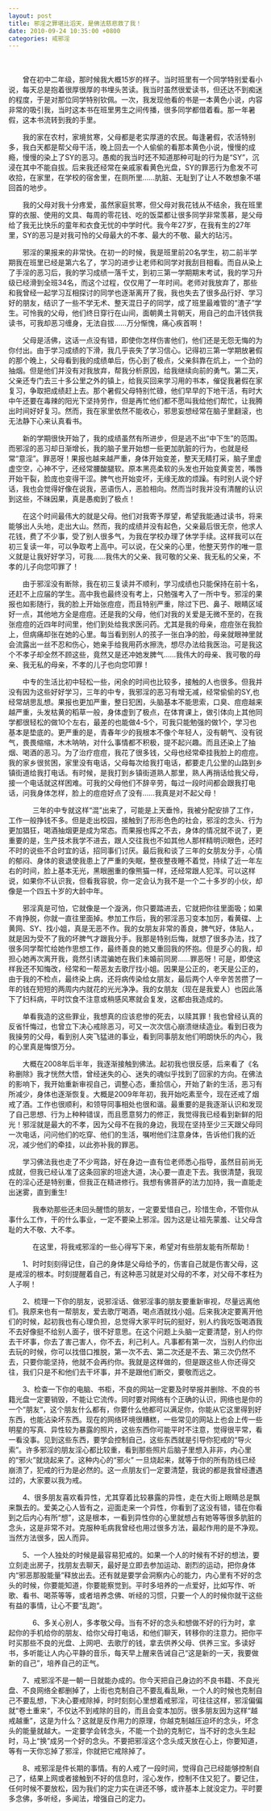 ```yaml
---
layout: post
title: 邪淫之罪堪比滔天，是佛法慈悲救了我！
date: 2010-09-24 10:35:00 +0800
categories: 戒邪淫
---
```


　　 
　　曾在初中二年级，那时候我大概15岁的样子。当时班里有一个同学特别爱看小说，每天总是抱着很厚很厚的书埋头苦读。我当时虽然很爱读书，但还达不到痴迷的程度，于是对那位同学特别钦佩。一次，我发现他看的书是一本黄色小说，内容非常的吸引我，当时这本书在班里男生之间传播，很多同学都借着看。那一年暑假，这本书流转到我的手里。
　　我的家在农村，家境贫寒，父母都是老实厚道的农民。每逢暑假，农活特别多，我白天都是帮父母干活，晚上回去一个人偷偷的看那本黄色小说，慢慢的成瘾，慢慢的染上了SY的恶习。愚痴的我当时还不知道那种可耻的行为是“SY”，沉浸在其中不能自拔。后来我还经常在亲戚家看黄色光盘，SY的罪恶行为愈发不可收拾，在家里，在学校的宿舍里，在厕所里……肮脏、无耻到了让人不敢想象不堪回首的地步。
　　我的父母对我十分疼爱，虽然家庭贫寒，但父母对我花钱从不结余，我在班里穿的衣服、使用的文具、每周的零花钱、吃的饭菜都让很多同学非常羡慕，是父母给了我无比快乐的童年和衣食无忧的中学时代。我今年27岁，在我有生的27年里，SY的恶习是对我可怜的父母最大的不孝、最大的不敬、最大的玷污。
　　邪淫的果报来的非常快。在初一的时候，我是班里前20名学生，初二前半学期我在班里已经是第六名了，学习的进步让老师和同学对我刮目相看。而自从染上了手淫的恶习后，我的学习成绩一落千丈，到初三第一学期期末考试，我的学习升级已经滑到全班34名，而这个过程，仅仅用了一年时间。老师对我放弃了，那些和我曾经一起学习互相探讨的同学也逐渐离开了我，我也失去了很多品行好、学习好的朋友，结识了一些不学无术、整天混日子的同学，成了班里最难管的“渣子”学生。可怜我的父母，他们终日穿行在山间，面朝黄土背朝天，用自己的血汗钱供我读书，可我却恶习缠身，无法自拔……万分惭愧，痛心疾首啊！
　　父母是活佛，这话一点没有错，即使你怎样伤害他们，他们还是无怨无悔的为你付出。由于学习成绩的下滑，我几乎丧失了学习信心。记得初三第一学期放暑假的那个晚上，父母看到我的成绩单后，伤心到了极点，父亲斜靠在炕上，一个劲的抽烟。但是他们并没有对我放弃，帮我分析原因，给我继续向前的勇气。第二天，父亲还专门去三十多公里之外的镇上，给我买回来学习用的书本，催促我暑假在家复习，争取把成绩赶上去。那个暑假父母特别忙碌，他们早早的下地干活，有时大中午还要在毒辣的阳光下坚持劳作，但是再忙他们都不愿叫我给他们帮忙，让我腾出时间好好复习。然而，我在家里依然不能收心，邪思妄想经常在脑子里翻滚，也无法静下心来认真看书。
　　新的学期很快开始了，我的成绩虽然有所进步，但是逃不出“中下生”的范围。而邪淫的恶习却日渐增长，我的脑子里开始想一些更加肮脏的行为，也就是经常“意淫”。罪恶呀！果报也越来越严重，身体开始变差，整天无精打采，脑子里虚虚空空，心神不宁，还经常腰酸腿软。原本黑亮柔软的头发也开始变黄变苦，嘴唇开始干裂，脸庞也变得干涩。脾气也开始变坏，无缘无故的烦躁。有时别人说个好话，我也会觉得好像在说我，恶语伤人，恶脸相向。然而当时我并没有清醒的认识到这些，不昧因果，真是愚痴到了极点！
　　在这个时间最伟大的就是父母。他们对我寄予厚望，希望我能通过读书，将来能够出人头地，走出大山。然而，我的成绩并没有起色，父亲最后很无奈，他求人花钱，费了不少事，受了别人很多气，为我在学校办理了休学手续。这样我可以在初三复读一年，可以争取考上高中。可以说，在父亲的心里，他整天劳作的唯一意义就是让我好好学习，可我……我伟大的父亲、我可敬的父亲、我无私的父亲，不孝的儿子向您叩罪了！
　　由于邪淫没有断除，我在初三复读并不顺利，学习成绩也只能保持在前十名，还赶不上应届的学生。高中我也最终没有考上，只勉强考入了一所中专。邪淫的果报也如影随行，我的脸上开始张痘痘，而且特别严重，除过下巴、鼻子、眼睛区域好一点，其他地方全是痘痘。还是我的父母，他们对我的关爱是无微不至的，在我张痘痘的近四年时间里，他们到处给我求医问药。尤其是我的母亲，痘痘张在我脸上，但病痛却张在她的心里。每当看到别人的孩子一张白净的脸，母亲就眼神里就会流露出一丝不忍和伤心，她亲手给我用药水擦洗，想尽办法给我医治。可是我这个不孝子却全然不顾这些，竟然又是还冲她发脾气……我伟大的母亲、我可敬的母亲、我无私的母亲，不孝的儿子也向您叩罪！
　　中专的生活比初中轻松一些，闲余的时间也比较多，接触的人也很多。但我并没有因为这些好好学习，三年的中专，我邪淫的恶习有增无减，经常偷偷的SY,也经常胡思乱想。果报也更加严重，整日犯困，头脑基本不能思索，口臭、痘痘越来越严重，头发枯黄的稻草一般，身体虚到了极点，在体育课上，做引体向上其他同学都很轻松的做10个左右，最差的也能做4-5个，可我只能勉强的做1个，学习也基本是垫底的。更严重的是，青春年少的我根本不像个年轻人，没有朝气、没有锐气，畏畏缩缩，木木呐呐，对什么事情都不积极，提不起兴趣。而且还染上了抽烟、喝酒的恶习。为了治疗痘痘，我花了很多钱，父母也经常牵挂我脸上的痘痘。我的家乡很贫困，家里没有电话，父母每次给我打电话，都要走几公里的山路到乡镇街道给我打电话。有时候，是我打到乡镇街道熟人那里，熟人再捎话给我父母，接一个电话就这样困难。可我的父母他们不辞辛劳，每过一段时间都会跟我打电话，问我身体怎样，脸上的痘痘好点了没有……我真是对不起父母！
　　     三年的中专就这样“混”出来了，可能是上天垂怜，我被分配安排了工作，工作一般挣钱不多。但是走出校园，接触到了形形色色的社会，邪淫的念头、行为更加猖狂，喝酒抽烟更是成为常态。而果报也挥之不去，身体的情况就不说了，更重要的是，生产技术我学不进去，跟人交往我也不如其他人那样精明识眼色，还时不时的说些不合时宜的话，招同事们讨厌。最后我和谈了三年的女朋友分手，心情的郁闷、身体的衰退使我患上了严重的失眠，整夜整夜睡不着觉，持续了近一年左右的时间，脸上基本无光，黑眼圈重的像熊猫一样，还经常跟人犯浑。可以这样说，如果你不认识我，但看我容貌，你一定会认为我不是一个二十多岁的小伙，却像是一个四五十岁的大龄中年。
　　邪淫真是可怕，它就像是一个漩涡，你只要踏进去，它就把你往里面吸；如果不肯挣脱，你就一直往里面掉。参加工作后，我的邪淫恶习变本加厉，看黄碟、上黄网、SY、找小姐，真是无恶不作。我的女朋友非常的善良，脾气好，体贴人，就是因为受不了我的坏脾气才跟我分手。我那是特别后悔，就想了很多办法，找了很多同学帮忙给她作思想工作，最终善良的她又重回我的怀抱。但是歹心的我，却担心她再次离开我，竟然引诱混骗她在我们未婚前同房……罪恶呀！可是，即使这样我还不知悔改，经常和一帮恶友去歌厅找小姐。因果是公正的，老天是公正的，由于我的不检点，最终染上病，还将病传染给女朋友，最后两个人辛辛苦苦攒了一年的钱在短短的两周内内就花的光光净净。我的女朋友（现在是我爱人）也因此落下了妇科病，平时饮食不注意或稍感风寒就会复发，这都由我造成的。
　　单看我造的这些罪业，我想真的应该悲惨的死去，以赎其罪！我也曾经认真的反省忏悔过，也曾立下决心戒除恶习，可又一次次信心崩溃继续造业。看到日夜为我操劳的父母，看到别人突飞猛进的事业，看到同事朋友他们明朗快乐的内心，我的心里真是悔恨万分。
　　大概在2008年后半年，我逐渐接触到佛法。起初我也很反感，后来看了《名称删除》我才恍然大悟，曾经迷失的心、迷失的魂似乎找到了回家的方向。在佛法的影响下，我开始重新审视自己，调整心态，重拾信心，开始了新的生活，恶习有所减少，身体也逐渐恢复。大概是2009年年初，我开始吃素至今，现在还戒了烟戒了酒。工作也很顺利，和领导同事相处也很和谐。最重要的是我逐渐认识和发现了自己思想、行为上种种错误，而且愿意努力的修正，我觉得我已经看到新鲜的阳光！邪淫就是最大的不孝，因为父母不在我的身边，我现在坚持至少三天跟父母同一次电话，问问他们的吃穿、他们的生活，嘱咐他们注意身体，告诉他们我的近况，减少他们的牵挂，以此弥补我的罪恶。
　　学习佛法我也走了不少弯路，好在身边一直有位老师悉心指导，虽然目前尚无成就，但我已经认准了这条回家的坦途大道，决心要一直走下去。我很清楚，我现在的淫心还是特别重，但我正在精进修行。我想有佛菩萨的法力加持，我一直能走出迷雾，直到重生!
　　     我奉劝那些还未回头醒悟的朋友，一定要爱惜自己，珍惜生命，不管你从事什么工作，干的什么事业，一定不要染上邪淫。因为这是让祖先蒙羞、让父母含耻的大不敬、大不孝。
　　     在这里，将我戒邪淫的一些心得写下来，希望对有些朋友能有所帮助！
　　1、时时刻刻得记住，自己的身体是父母给予的，伤害自己就是伤害父母，这是戒淫的根本。时刻提醒着自己，有这种恶习就是对父母的不孝，对父母不孝枉为人子啊！
　　2、梳理一下你的朋友，说邪淫话、做邪淫事的朋友要重新审视，尽量远离他们。我原来也有一帮朋友，爱去歌厅喝酒，喝点酒就找小姐。后来我决定要离开他们的时候，起初我也有心理负担，总觉得大家平时玩的挺好，别人约我吃饭喝酒我不去好像挺不给别人面子，很不好意思。在这个问题上头脑一定要清楚，别人约你去干坏事，你去了害己害人，你不去，利己利人。凡事都有第一次，当别人约你出去玩的时候，你可以找借口推脱，第一次不去、第二次还是不去、第三次仍然不去，只要你能坚持，他就不会再约你。我就是这样做的，但是跟这些人你还得交往，我们只是不和他们去干坏事，并不是跟他们断交，要敬而远之。
　　3、检查一下你的电脑、书柜，不良的网站一定要及时举报并删除、不良的书籍光盘一定要销毁，不能让它流传。同时要对网络有个正确的认识，网络也是你的一个“朋友“，这个朋友什么都有，你要什么他都可以满足你，你能从它这里得到好东西，也能沾染坏东西。现在的网络环境很糟糕，一些常见的网站上也会上传一些明星的写真、异性较为暴露的照片，这些东西你可能平时不注意，觉得很平常，看一看没事。见到这些东西，要学会控制自己，这些东西就是引导你犯戒的“导火索”。许多邪淫的朋友淫心都比较重，看到那些照片后脑子里想入非非，内心里的“邪火”就烧起来了。这种内心的“邪火” 一旦烧起来，就等于你的所有防线已经崩溃了，犯戒的行为是必然的。这一点朋友们一定要清楚，我说的都是我曾经遭遇过的，大家要以我为戒。
　　4、很多朋友喜欢看异性，尤其穿着比较暴露的异性，走在大街上眼睛总是飘来飘去的。爱美之心人皆有之，迎面走来一个异性，你看到了这没有错，错在你看到之后内心有所“想”，这是根本，一看到异性你的心里就想占有她等等很多肮脏的念头，这是非常不对。克服种毛病我曾经也用过很多方法，最起作用的是不净观。当然方法很多，因人而异。
　　5、一个人独处的时候是最容易犯戒的。如果一个人的时候有不好的想法，要立刻走出房子，找朋友去聊天，最好是立即去参加运动、剧烈的运动，把你身体内“邪恶那股能量”释放出去。还有就是要学会洞察内心的能力，内心里有不好的念头的时候，你要能知道，你要能察觉到。平时多培养的一点爱好，比如写作、听歌、看书、喝茶等等，或者培养念佛、听经的习惯，只要一个人的时候你就干这些有益的事情，让心不要“乱跑“。
　　     6、多关心别人，多孝敬父母。当有不好的念头和想做不好的行为时，拿起你的手机给你的朋友、给你父母打电话，和他们聊天，转移你的注意力。把你平时买那些不良的光盘、上网吧、去歌厅的钱，拿去供养父母、供养三宝。多读好书，多听能让人内心平静的音乐，每天早上醒来告诫自己“这是新的一天，我要做新的自己”，培养自己的正气。
　　7、戒邪淫不是一朝一日就能办成的。你今天把自己身边的不良书籍、不良光盘、不良网络全都删掉了，上街也克制自己不要乱看乱瞅，一个人的时候也克制自己不要乱想，下决心要戒除掉，时时刻刻心里想着戒邪淫，可往往这样，邪淫偏偏就“卷土重来“，不仅达不到戒除的目的，而且会变本加厉。很多朋友因为这样“越戒越重”，这是为什么？这就是反作用力的原理，你越克制越压迫坏的念头，坏念头的能量就越大。一定要学会转念头，不能一个劲的克制它，当不好的念头生起时，马上“换”成另一个好的念头。不要把邪淫这个念头成天放在心上，你要知道，等有一天你忘掉了邪淫，你就把它戒除掉了。
　　8、戒邪淫是件长期的事情。有的人戒了一段时间，觉得自己已经能够控制自己了，结果上网或者接触到不好的信息时，淫心发作，控制不住又犯了。要记住，任何时候不要放松，因为我们的定力实在讲还不够，或许基本上就没定力。平时要多念佛，多听经，多闻法，增强自己的定力。   